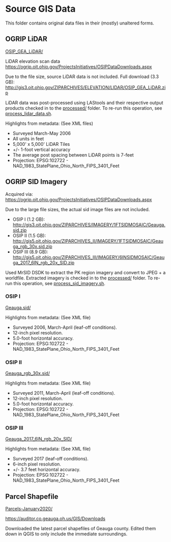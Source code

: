 # Source GIS Data
This folder contains original data files in their (mostly) unaltered forms.

## OGRIP LiDAR
[OSIP_GEA_LiDAR/](OSIP_GEA_LiDAR)

LiDAR elevation scan data
https://ogrip.oit.ohio.gov/ProjectsInitiatives/OSIPDataDownloads.aspx

Due to the file size, source LiDAR data is not included.
Full download (3.3 GB): http://gis3.oit.ohio.gov/ZIPARCHIVES/ELEVATION/LIDAR/OSIP_GEA_LiDAR.zip

LiDAR data was post-processed using LAStools and their respective
output products checked in to the [processed/](processed) folder. To re-run this operation, see [process_lidar_data.sh](process_lidar_data.sh).

Highlights from metadata: (See XML files)
* Surveyed March-May 2006
* All units in feet
* 5,000' x 5,000' LiDAR Tiles
* +/- 1-foot vertical accuracy
* The average post spacing between LiDAR points is 7-feet
* Projection: EPSG:102722 - NAD_1983_StatePlane_Ohio_North_FIPS_3401_Feet


## OGRIP SID Imagery
Acquired via: https://ogrip.oit.ohio.gov/ProjectsInitiatives/OSIPDataDownloads.aspx

Due to the large file sizes, the actual sid image files are not included.

* OSIP I (1.2 GB): http://gis3.oit.ohio.gov/ZIPARCHIVES/IMAGERY/1FTSIDMOSAIC/Geauga.sid.zip
* OSIP II (1.5 GB): http://gis5.oit.ohio.gov/ZIPARCHIVES_II/IMAGERY/1FTSIDMOSAIC/Geauga_rgb_30x.sid.zip
* OSIP III (8.9 GB): http://gis5.oit.ohio.gov/ZIPARCHIVES_III/IMAGERY/6INSIDMOSAIC/Geauga_2017_6IN_rgb_20x_SID.zip

Used MrSID DSDK to extract the PK region imagery and convert to JPEG + a
worldfile. Extracted imagery is checked in to the [processed/](processed) folder.
To re-run this operation, see [process_sid_imagery.sh](process_sid_imagery.sh).

### OSIP I
[Geauga.sid/](Geauga.sid)

Highlights from metadata: (See XML file)
* Surveyed 2006, March-April (leaf-off conditions).
* 12-inch pixel resolution.
* 5.0-foot horizontal accuracy.
* Projection: EPSG:102722 - NAD_1983_StatePlane_Ohio_North_FIPS_3401_Feet

### OSIP II
[Geauga_rgb_30x.sid/](Geauga_rgb_30x.sid)

Highlights from metadata: (See XML file)
* Surveyed 2011, March-April (leaf-off conditions).
* 12-inch pixel resolution.
* 5.0-foot horizontal accuracy.
* Projection: EPSG:102722 - NAD_1983_StatePlane_Ohio_North_FIPS_3401_Feet

### OSIP III
[Geauga_2017_6IN_rgb_20x_SID/](Geauga_2017_6IN_rgb_20x_SID)

Highlights from metadata: (See XML file)
* Surveyed 2017 (leaf-off conditions).
* 6-inch pixel resolution.
* +/- 3.7 feet horizontal accuracy.
* Projection: EPSG:102722 - NAD_1983_StatePlane_Ohio_North_FIPS_3401_Feet

## Parcel Shapefile
[Parcels-January2020/](Parcels-January2020)

https://auditor.co.geauga.oh.us/GIS/Downloads

Downloaded the latest parcel shapefiles of Geauga county. Edited them down in
QGIS to only include the immediate surroundings.
